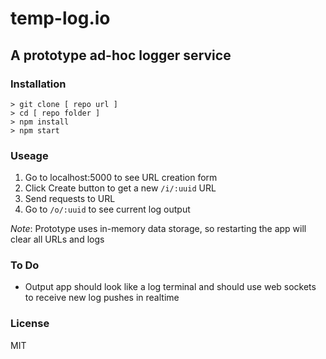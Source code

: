 # temp-log.io
## A prototype ad-hoc logger service

### Installation

```
> git clone [ repo url ]
> cd [ repo folder ]
> npm install
> npm start
```

### Useage

1.  Go to localhost:5000 to see URL creation form
1.  Click Create button to get a new `/i/:uuid` URL
1.  Send requests to URL
1.  Go to `/o/:uuid` to see current log output

*Note*: Prototype uses in-memory data storage, so restarting the app will clear all URLs and logs

### To Do

* Output app should look like a log terminal and should use web sockets to receive new log pushes in realtime

### License

MIT
